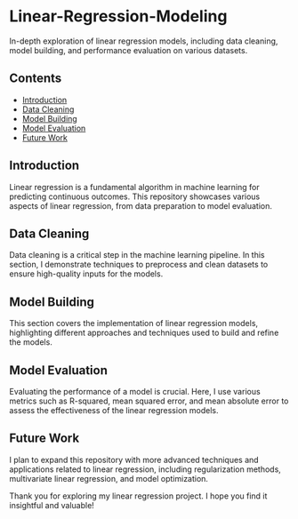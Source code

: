 # Linear-Regression-Modeling

In-depth exploration of linear regression models, including data cleaning, model building, and performance evaluation on various datasets.

## Contents

- [Introduction](#introduction)
- [Data Cleaning](#data-cleaning)
- [Model Building](#model-building)
- [Model Evaluation](#model-evaluation)
- [Future Work](#future-work)

## Introduction

Linear regression is a fundamental algorithm in machine learning for predicting continuous outcomes. This repository showcases various aspects of linear regression, from data preparation to model evaluation.

## Data Cleaning

Data cleaning is a critical step in the machine learning pipeline. In this section, I demonstrate techniques to preprocess and clean datasets to ensure high-quality inputs for the models.

## Model Building

This section covers the implementation of linear regression models, highlighting different approaches and techniques used to build and refine the models.

## Model Evaluation

Evaluating the performance of a model is crucial. Here, I use various metrics such as R-squared, mean squared error, and mean absolute error to assess the effectiveness of the linear regression models.

## Future Work

I plan to expand this repository with more advanced techniques and applications related to linear regression, including regularization methods, multivariate linear regression, and model optimization.

Thank you for exploring my linear regression project. I hope you find it insightful and valuable!

